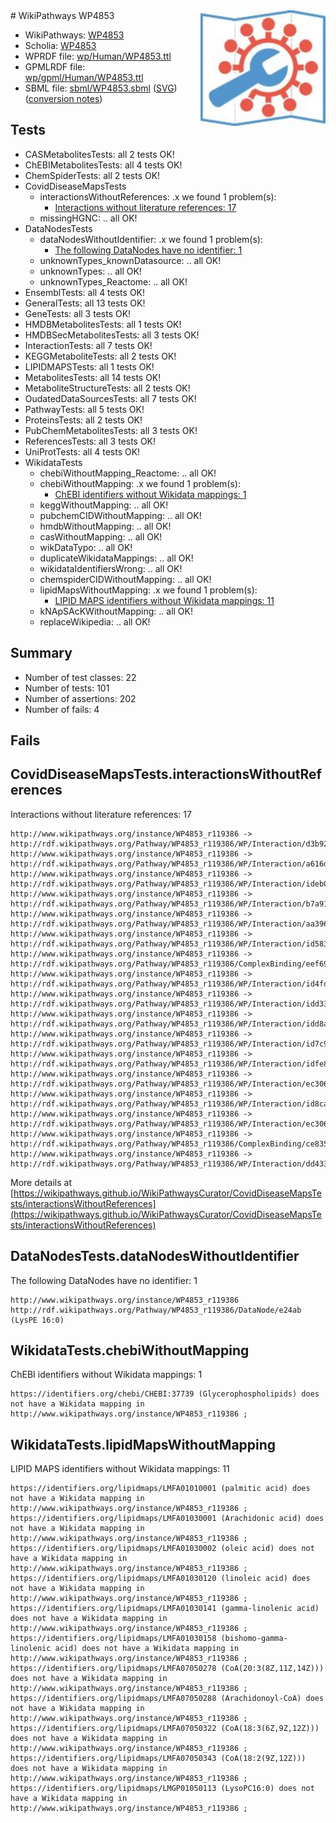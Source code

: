 <img style="float: right; width: 200px" src="../logo.png" />
# WikiPathways WP4853

* WikiPathways: [WP4853](https://identifiers.org/wikipathways:WP4853)
* Scholia: [WP4853](https://scholia.toolforge.org/wikipathways/WP4853)
* WPRDF file: [wp/Human/WP4853.ttl](../wp/Human/WP4853.ttl)
* GPMLRDF file: [wp/gpml/Human/WP4853.ttl](../wp/gpml/Human/WP4853.ttl)
* SBML file: [sbml/WP4853.sbml](../sbml/WP4853.sbml) ([SVG](../sbml/WP4853.svg)) ([conversion notes](../sbml/WP4853.txt))

## Tests
* CASMetabolitesTests: all 2 tests OK!
* ChEBIMetabolitesTests: all 4 tests OK!
* ChemSpiderTests: all 2 tests OK!
* CovidDiseaseMapsTests
    * interactionsWithoutReferences: .x we found 1 problem(s):
        * [Interactions without literature references: 17](#9701cce8)
    * missingHGNC: .. all OK!
* DataNodesTests
    * dataNodesWithoutIdentifier: .x we found 1 problem(s):
        * [The following DataNodes have no identifier: 1](#d2d32fa0)
    * unknownTypes_knownDatasource: .. all OK!
    * unknownTypes: .. all OK!
    * unknownTypes_Reactome: .. all OK!
* EnsemblTests: all 4 tests OK!
* GeneralTests: all 13 tests OK!
* GeneTests: all 3 tests OK!
* HMDBMetabolitesTests: all 1 tests OK!
* HMDBSecMetabolitesTests: all 3 tests OK!
* InteractionTests: all 7 tests OK!
* KEGGMetaboliteTests: all 2 tests OK!
* LIPIDMAPSTests: all 1 tests OK!
* MetabolitesTests: all 14 tests OK!
* MetaboliteStructureTests: all 2 tests OK!
* OudatedDataSourcesTests: all 7 tests OK!
* PathwayTests: all 5 tests OK!
* ProteinsTests: all 2 tests OK!
* PubChemMetabolitesTests: all 3 tests OK!
* ReferencesTests: all 3 tests OK!
* UniProtTests: all 4 tests OK!
* WikidataTests
    * chebiWithoutMapping_Reactome: .. all OK!
    * chebiWithoutMapping: .x we found 1 problem(s):
        * [ChEBI identifiers without Wikidata mappings: 1](#a8d554cd)
    * keggWithoutMapping: .. all OK!
    * pubchemCIDWithoutMapping: .. all OK!
    * hmdbWithoutMapping: .. all OK!
    * casWithoutMapping: .. all OK!
    * wikDataTypo: .. all OK!
    * duplicateWikidataMappings: .. all OK!
    * wikidataIdentifiersWrong: .. all OK!
    * chemspiderCIDWithoutMapping: .. all OK!
    * lipidMapsWithoutMapping: .x we found 1 problem(s):
        * [LIPID MAPS identifiers without Wikidata mappings: 11](#41c16d10)
    * kNApSAcKWithoutMapping: .. all OK!
    * replaceWikipedia: .. all OK!


## Summary

* Number of test classes: 22
* Number of tests: 101
* Number of assertions: 202
* Number of fails: 4

## Fails

<a name="9701cce8" />

## CovidDiseaseMapsTests.interactionsWithoutReferences

Interactions without literature references: 17
```
http://www.wikipathways.org/instance/WP4853_r119386 -> http://rdf.wikipathways.org/Pathway/WP4853_r119386/WP/Interaction/d3b92
http://www.wikipathways.org/instance/WP4853_r119386 -> http://rdf.wikipathways.org/Pathway/WP4853_r119386/WP/Interaction/a616d
http://www.wikipathways.org/instance/WP4853_r119386 -> http://rdf.wikipathways.org/Pathway/WP4853_r119386/WP/Interaction/ideb0617af
http://www.wikipathways.org/instance/WP4853_r119386 -> http://rdf.wikipathways.org/Pathway/WP4853_r119386/WP/Interaction/b7a91
http://www.wikipathways.org/instance/WP4853_r119386 -> http://rdf.wikipathways.org/Pathway/WP4853_r119386/WP/Interaction/aa396
http://www.wikipathways.org/instance/WP4853_r119386 -> http://rdf.wikipathways.org/Pathway/WP4853_r119386/WP/Interaction/id58393c41
http://www.wikipathways.org/instance/WP4853_r119386 -> http://rdf.wikipathways.org/Pathway/WP4853_r119386/ComplexBinding/eef69
http://www.wikipathways.org/instance/WP4853_r119386 -> http://rdf.wikipathways.org/Pathway/WP4853_r119386/WP/Interaction/id4fda8300
http://www.wikipathways.org/instance/WP4853_r119386 -> http://rdf.wikipathways.org/Pathway/WP4853_r119386/WP/Interaction/idd3306a7b
http://www.wikipathways.org/instance/WP4853_r119386 -> http://rdf.wikipathways.org/Pathway/WP4853_r119386/WP/Interaction/idd8af1708
http://www.wikipathways.org/instance/WP4853_r119386 -> http://rdf.wikipathways.org/Pathway/WP4853_r119386/WP/Interaction/id7c94a43
http://www.wikipathways.org/instance/WP4853_r119386 -> http://rdf.wikipathways.org/Pathway/WP4853_r119386/WP/Interaction/idfe8f5f72
http://www.wikipathways.org/instance/WP4853_r119386 -> http://rdf.wikipathways.org/Pathway/WP4853_r119386/WP/Interaction/ec306_2
http://www.wikipathways.org/instance/WP4853_r119386 -> http://rdf.wikipathways.org/Pathway/WP4853_r119386/WP/Interaction/id8ca14613
http://www.wikipathways.org/instance/WP4853_r119386 -> http://rdf.wikipathways.org/Pathway/WP4853_r119386/WP/Interaction/ec306_1
http://www.wikipathways.org/instance/WP4853_r119386 -> http://rdf.wikipathways.org/Pathway/WP4853_r119386/ComplexBinding/ce835
http://www.wikipathways.org/instance/WP4853_r119386 -> http://rdf.wikipathways.org/Pathway/WP4853_r119386/WP/Interaction/dd433
```

More details at [https://wikipathways.github.io/WikiPathwaysCurator/CovidDiseaseMapsTests/interactionsWithoutReferences](https://wikipathways.github.io/WikiPathwaysCurator/CovidDiseaseMapsTests/interactionsWithoutReferences)

<a name="d2d32fa0" />

## DataNodesTests.dataNodesWithoutIdentifier

The following DataNodes have no identifier: 1
```
http://www.wikipathways.org/instance/WP4853_r119386 http://rdf.wikipathways.org/Pathway/WP4853_r119386/DataNode/e24ab (LysPE 16:0)
```

<a name="a8d554cd" />

## WikidataTests.chebiWithoutMapping

ChEBI identifiers without Wikidata mappings: 1
```
https://identifiers.org/chebi/CHEBI:37739 (Glycerophospholipids) does not have a Wikidata mapping in http://www.wikipathways.org/instance/WP4853_r119386 ; 
```

<a name="41c16d10" />

## WikidataTests.lipidMapsWithoutMapping

LIPID MAPS identifiers without Wikidata mappings: 11
```
https://identifiers.org/lipidmaps/LMFA01010001 (palmitic acid) does not have a Wikidata mapping in http://www.wikipathways.org/instance/WP4853_r119386 ; 
https://identifiers.org/lipidmaps/LMFA01030001 (Arachidonic acid) does not have a Wikidata mapping in http://www.wikipathways.org/instance/WP4853_r119386 ; 
https://identifiers.org/lipidmaps/LMFA01030002 (oleic acid) does not have a Wikidata mapping in http://www.wikipathways.org/instance/WP4853_r119386 ; 
https://identifiers.org/lipidmaps/LMFA01030120 (linoleic acid) does not have a Wikidata mapping in http://www.wikipathways.org/instance/WP4853_r119386 ; 
https://identifiers.org/lipidmaps/LMFA01030141 (gamma-linolenic acid) does not have a Wikidata mapping in http://www.wikipathways.org/instance/WP4853_r119386 ; 
https://identifiers.org/lipidmaps/LMFA01030158 (bishomo-gamma-linolenic acid) does not have a Wikidata mapping in http://www.wikipathways.org/instance/WP4853_r119386 ; 
https://identifiers.org/lipidmaps/LMFA07050278 (CoA(20:3(8Z,11Z,14Z))) does not have a Wikidata mapping in http://www.wikipathways.org/instance/WP4853_r119386 ; 
https://identifiers.org/lipidmaps/LMFA07050288 (Arachidonoyl-CoA) does not have a Wikidata mapping in http://www.wikipathways.org/instance/WP4853_r119386 ; 
https://identifiers.org/lipidmaps/LMFA07050322 (CoA(18:3(6Z,9Z,12Z))) does not have a Wikidata mapping in http://www.wikipathways.org/instance/WP4853_r119386 ; 
https://identifiers.org/lipidmaps/LMFA07050343 (CoA(18:2(9Z,12Z))) does not have a Wikidata mapping in http://www.wikipathways.org/instance/WP4853_r119386 ; 
https://identifiers.org/lipidmaps/LMGP01050113 (LysoPC16:0) does not have a Wikidata mapping in http://www.wikipathways.org/instance/WP4853_r119386 ; 
```


